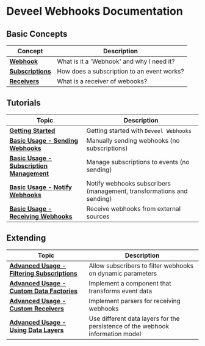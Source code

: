 <!--
 Copyright 2022 Deveel
 
 Licensed under the Apache License, Version 2.0 (the "License");
 you may not use this file except in compliance with the License.
 You may obtain a copy of the License at
 
     http://www.apache.org/licenses/LICENSE-2.0
 
 Unless required by applicable law or agreed to in writing, software
 distributed under the License is distributed on an "AS IS" BASIS,
 WITHOUT WARRANTIES OR CONDITIONS OF ANY KIND, either express or implied.
 See the License for the specific language governing permissions and
 limitations under the License.
-->

# Deveel Webhooks Documentation

## Basic Concepts

| Concept                                              | Description                                |
| ---------------------------------------------------- | ------------------------------------------ |
| **[Webhook](concept_webhook.md)**                     | What is it a 'Webhook' and why I need it?  |
| **[Subscriptions](concept_webhook_subscription.md)** | How does a subscription to an event works? |
| **[Receivers](concept_webhook_receiver.md)**         | What is a receiver of webooks?             |

## Tutorials

| Topic                                                                  | Description                                                           |
| ---------------------------------------------------------------------- | --------------------------------------------------------------------- |
| **[Getting Started](getting_started.md)**                              | Getting started with `Deveel Webhooks`                                |
| **[Basic Usage - Sending Webhooks](basic_usage_send.md)**              | Manually sending webhooks (no subscriptions)                          |
| **[Basic Usage - Subscription Management](basic_usage_management.md)** | Manage subscriptions to events (no sending)                           |
| **[Basic Usage - Notify Webhooks](basic_usage_notify.md)**             | Notify webhooks subscribers (management, transformations and sending) |
| **[Basic Usage - Receiving Webhooks](basic_usage_receive.md)**         | Receive webhooks from external sources                                |

## Extending

| Topic                                                                              | Description                                                                    |
| ---------------------------------------------------------------------------------- | ------------------------------------------------------------------------------ |
| **[Advanced Usage - Filtering Subscriptions](advanced_usage_filters.md)**          | Allow subscribers to filter webhooks on dynamic parameters                     |
| **[Advanced Usage - Custom Data Factories](advanced_usage_custom_datafactory.md)** | Implement a component that transforms event data                               |
| **[Advanced Usage - Custom Receivers](advanced_usage_custom_receiver.md)**         | Implement parsers for receiving webhooks                                       |
| **[Advanced Usage - Using Data Layers](advanced_usage_data_layer.md)**             | Use different data layers for the persistence of the webhook information model |
